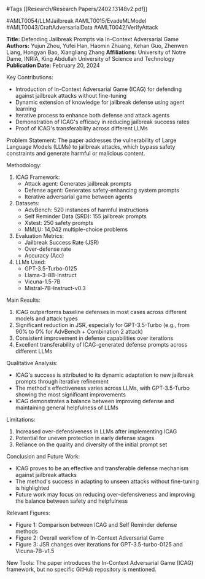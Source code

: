 #Tags
[[Research/Research Papers/2402.13148v2.pdf]]

#AMLT0054/LLMJailbreak
#AMLT0015/EvadeMLModel
#AMLT0043/CraftAdversarialData
#AMLT0042/VerifyAttack

**Title:** Defending Jailbreak Prompts via In-Context Adversarial Game
**Authors:** Yujun Zhou, Yufei Han, Haomin Zhuang, Kehan Guo, Zhenwen Liang, Hongyan Bao, Xiangliang Zhang
**Affiliations:** University of Notre Dame, INRIA, King Abdullah University of Science and Technology
**Publication Date:** February 20, 2024

Key Contributions:
- Introduction of In-Context Adversarial Game (ICAG) for defending against jailbreak attacks without fine-tuning
- Dynamic extension of knowledge for jailbreak defense using agent learning
- Iterative process to enhance both defense and attack agents
- Demonstration of ICAG's efficacy in reducing jailbreak success rates
- Proof of ICAG's transferability across different LLMs

Problem Statement:
The paper addresses the vulnerability of Large Language Models (LLMs) to jailbreak attacks, which bypass safety constraints and generate harmful or malicious content.

Methodology:
1. ICAG Framework:
   - Attack agent: Generates jailbreak prompts
   - Defense agent: Generates safety-enhancing system prompts
   - Iterative adversarial game between agents
2. Datasets:
   - AdvBench: 520 instances of harmful instructions
   - Self Reminder Data (SRD): 155 jailbreak prompts
   - Xstest: 250 safety prompts
   - MMLU: 14,042 multiple-choice problems
3. Evaluation Metrics:
   - Jailbreak Success Rate (JSR)
   - Over-defense rate
   - Accuracy (Acc)
4. LLMs Used:
   - GPT-3.5-Turbo-0125
   - Llama-3-8B-Instruct
   - Vicuna-1.5-7B
   - Mistral-7B-Instruct-v0.3

Main Results:
1. ICAG outperforms baseline defenses in most cases across different models and attack types
2. Significant reduction in JSR, especially for GPT-3.5-Turbo (e.g., from 90% to 0% for AdvBench + Combination 2 attack)
3. Consistent improvement in defense capabilities over iterations
4. Excellent transferability of ICAG-generated defense prompts across different LLMs

Qualitative Analysis:
- ICAG's success is attributed to its dynamic adaptation to new jailbreak prompts through iterative refinement
- The method's effectiveness varies across LLMs, with GPT-3.5-Turbo showing the most significant improvements
- ICAG demonstrates a balance between improving defense and maintaining general helpfulness of LLMs

Limitations:
1. Increased over-defensiveness in LLMs after implementing ICAG
2. Potential for uneven protection in early defense stages
3. Reliance on the quality and diversity of the initial prompt set

Conclusion and Future Work:
- ICAG proves to be an effective and transferable defense mechanism against jailbreak attacks
- The method's success in adapting to unseen attacks without fine-tuning is highlighted
- Future work may focus on reducing over-defensiveness and improving the balance between safety and helpfulness

Relevant Figures:
- Figure 1: Comparison between ICAG and Self Reminder defense methods
- Figure 2: Overall workflow of In-Context Adversarial Game
- Figure 3: JSR changes over iterations for GPT-3.5-turbo-0125 and Vicuna-7B-v1.5

New Tools:
The paper introduces the In-Context Adversarial Game (ICAG) framework, but no specific GitHub repository is mentioned.